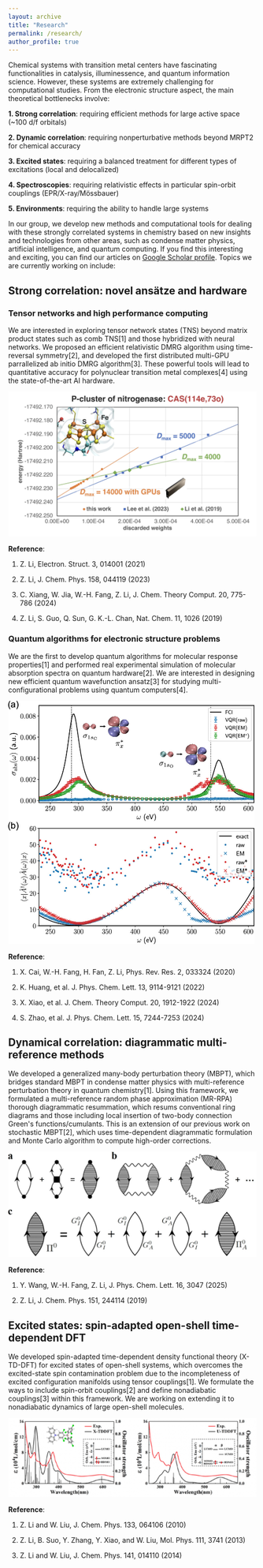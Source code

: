 ```yaml
---
layout: archive
title: "Research"
permalink: /research/
author_profile: true
---
```


Chemical systems with transition metal centers have fascinating functionalities in catalysis, illuminessence, and quantum information science. However, these systems are extremely challenging for computational studies. From the electronic structure aspect, the main theoretical bottlenecks involve:

**1. Strong correlation**: requiring efficient methods for large active space (~100 d/f orbitals)

**2. Dynamic correlation**: requiring nonperturbative methods beyond MRPT2 for chemical accuracy

**3. Excited states**: requiring a balanced treatment for different types of excitations (local and delocalized)

**4. Spectroscopies**: requiring relativistic effects in particular spin-orbit couplings (EPR/X-ray/Mössbauer)

**5. Environments**: requiring the ability to handle large systems

In our group, we develop new methods and computational tools for dealing with these strongly correlated systems in chemistry based on new insights and technologies from other areas, such as condense matter physics, artificial intelligence, and quantum computing. If you find this interesting and exciting, you can find our articles on [Google Scholar profile](https://scholar.google.com/citations?user=MYZZUJ0AAAAJ&hl=en). Topics we are currently working on include:

## Strong correlation: novel ans&auml;tze and hardware

### Tensor networks and high performance computing

We are interested in exploring tensor network states (TNS) beyond matrix product states such as comb TNS[1] and those hybridized with neural networks. We proposed an efficient relativistic DMRG algorithm using time-reversal symmetry[2], and developed the first distributed multi-GPU parrallelized ab initio DMRG algorithm[3]. These powerful tools will lead to quantitative accuracy for polynuclear transition metal complexes[4] using the state-of-the-art AI hardware. 

<img src="../images/dmrg.jpg" width="550">

**Reference**:

1. Z. Li, Electron. Struct. 3, 014001 (2021)

2. Z. Li, J. Chem. Phys. 158, 044119 (2023)

3. C. Xiang, W. Jia, W.-H. Fang, Z. Li, J. Chem. Theory Comput. 20, 775-786 (2024)

4. Z. Li, S. Guo, Q. Sun, G. K.-L. Chan, Nat. Chem. 11, 1026 (2019)

### Quantum algorithms for electronic structure problems

We are the first to develop quantum algorithms for molecular response properties[1] and performed real experimental simulation of molecular absorption spectra on quantum hardware[2]. We are interested in designing new efficient quantum wavefunction ansatz[3] for studying multi-configurational problems using quantum computers[4].

<img src="../images/vqr.jpeg" width="500">

**Reference**:

1. X. Cai, W.-H. Fang, H. Fan, Z. Li, Phys. Rev. Res. 2, 033324 (2020)

2. K. Huang, et al. J. Phys. Chem. Lett. 13, 9114-9121 (2022) 

3. X. Xiao, et al. J. Chem. Theory Comput. 20, 1912-1922 (2024)

4. S. Zhao, et al. J. Phys. Chem. Lett. 15, 7244-7253 (2024)

## Dynamical correlation: diagrammatic multi-reference methods

We developed a generalized many-body perturbation theory (MBPT), which bridges standard MBPT in condense matter physics with multi-reference perturbation theory in quantum chemistry[1]. Using this framework, we formulated a multi-reference random phase approximation (MR-RPA) thorough diagrammatic resummation, which resums conventional ring diagrams and those including local insertion of two-body connection Green's functions/cumulants. This is an extension of our previous work on stochastic MBPT[2], which uses time-dependent diagrammatic formulation and Monte Carlo algorithm to compute high-order corrections.

<img src="../images/rpa.jpg" with="80">

**Reference**:

1. Y. Wang, W.-H. Fang, Z. Li, J. Phys. Chem. Lett. 16, 3047 (2025)

2. Z. Li, J. Chem. Phys. 151, 244114 (2019)

## Excited states: spin-adapted open-shell time-dependent DFT

We developed spin-adapted time-dependent density functional theory (X-TD-DFT) for excited states of open-shell systems, which overcomes the excited-state spin contamination problem due to the incompleteness of excited configuration manifolds using tensor couplings[1]. We formulate the ways to include spin-orbit couplings[2] and define nonadiabatic couplings[3] within this framework. We are working on extending it to nonadiabatic dynamics of large open-shell molecules.

<img src="../images/xtddft.jpg" with="80">

**Reference**:

1. Z. Li and W. Liu, J. Chem. Phys. 133, 064106 (2010)

2. Z. Li, B. Suo, Y. Zhang, Y. Xiao, and W. Liu, Mol. Phys. 111, 3741 (2013)

3. Z. Li and W. Liu, J. Chem. Phys. 141, 014110 (2014)

